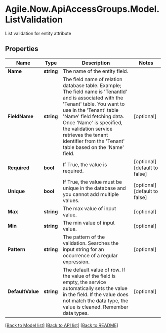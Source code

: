 # Agile.Now.ApiAccessGroups.Model.ListValidation
List validation for entity attribute

## Properties

Name | Type | Description | Notes
------------ | ------------- | ------------- | -------------
**Name** | **string** | The name of the entity field. | 
**FieldName** | **string** | The field name of relation database table.  Example;  The field name is &#39;TenantId&#39; and is associated with the &#39;Tenant&#39; table. You want to use in the &#39;Tenant&#39; table &#39;Name&#39; field fetching data. Once &#39;Name&#39; is specified, the validation service retrieves the tenant identifier from the &#39;Tenant&#39; table based on the &#39;Name&#39; field. | [optional] 
**Required** | **bool** | If True, the value is required. | [optional] [default to false]
**Unique** | **bool** | If True, the value must be unique in the database and you cannot add multiple values. | [optional] [default to false]
**Max** | **string** | The max value of input value. | [optional] 
**Min** | **string** | The min value of input value. | [optional] 
**Pattern** | **string** | The pattern of the validation. Searches the input string for an occurrence of a regular expression. | [optional] 
**DefaultValue** | **string** | The default value of row. If the value of the field is empty, the service automatically sets the value in the field. If the value does not match the data type, the value is cleaned. Remember data types. | [optional] 

[[Back to Model list]](../README.md#documentation-for-models) [[Back to API list]](../README.md#documentation-for-api-endpoints) [[Back to README]](../README.md)

